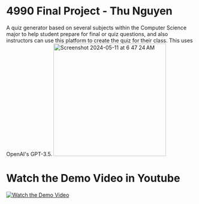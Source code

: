 # 4990 Final Project - Thu Nguyen
A quiz generator based on several subjects within the Computer Science major to help student prepare for final or quiz questions, and also instructors can use this platform to create the quiz for their class. This uses OpenAI's GPT-3.5.
<img width="300" alt="Screenshot 2024-05-11 at 6 47 24 AM" src="https://github.com/ThuNguyen12/4990/assets/131558469/f7151fc9-3938-4ca4-95c2-2ffdbf5ee3fd">


# Watch the Demo Video in Youtube

[![Watch the Demo Video](https://img.youtube.com/vi/oe1CpjD7G0M/0.jpg)](https://youtu.be/oe1CpjD7G0M)
